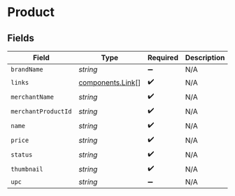# Product


## Fields

| Field                                                | Type                                                 | Required                                             | Description                                          |
| ---------------------------------------------------- | ---------------------------------------------------- | ---------------------------------------------------- | ---------------------------------------------------- |
| `brandName`                                          | *string*                                             | :heavy_minus_sign:                                   | N/A                                                  |
| `links`                                              | [components.Link](../../models/components/link.md)[] | :heavy_check_mark:                                   | N/A                                                  |
| `merchantName`                                       | *string*                                             | :heavy_check_mark:                                   | N/A                                                  |
| `merchantProductId`                                  | *string*                                             | :heavy_check_mark:                                   | N/A                                                  |
| `name`                                               | *string*                                             | :heavy_check_mark:                                   | N/A                                                  |
| `price`                                              | *string*                                             | :heavy_check_mark:                                   | N/A                                                  |
| `status`                                             | *string*                                             | :heavy_check_mark:                                   | N/A                                                  |
| `thumbnail`                                          | *string*                                             | :heavy_check_mark:                                   | N/A                                                  |
| `upc`                                                | *string*                                             | :heavy_minus_sign:                                   | N/A                                                  |